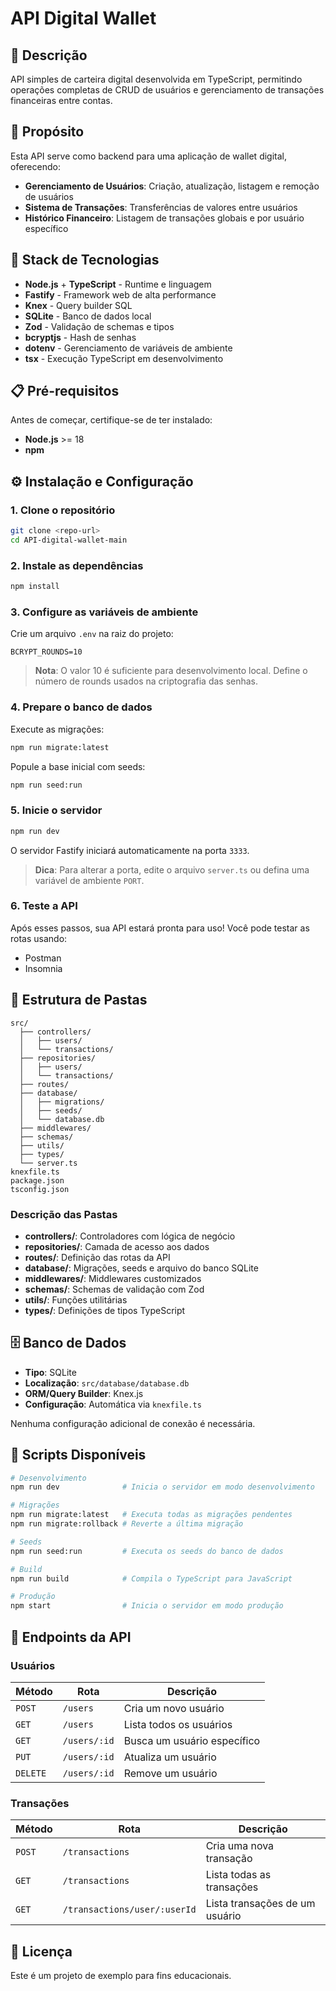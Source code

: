 # API Digital Wallet

## 📝 Descrição

API simples de carteira digital desenvolvida em TypeScript, permitindo operações completas de CRUD de usuários e gerenciamento de transações financeiras entre contas.

## 🎯 Propósito

Esta API serve como backend para uma aplicação de wallet digital, oferecendo:

- **Gerenciamento de Usuários**: Criação, atualização, listagem e remoção de usuários
- **Sistema de Transações**: Transferências de valores entre usuários
- **Histórico Financeiro**: Listagem de transações globais e por usuário específico

## 🚀 Stack de Tecnologias

- **Node.js** + **TypeScript** - Runtime e linguagem
- **Fastify** - Framework web de alta performance
- **Knex** - Query builder SQL
- **SQLite** - Banco de dados local
- **Zod** - Validação de schemas e tipos
- **bcryptjs** - Hash de senhas
- **dotenv** - Gerenciamento de variáveis de ambiente
- **tsx** - Execução TypeScript em desenvolvimento

## 📋 Pré-requisitos

Antes de começar, certifique-se de ter instalado:

- **Node.js** >= 18
- **npm**

## ⚙️ Instalação e Configuração

### 1. Clone o repositório
```bash
git clone <repo-url>
cd API-digital-wallet-main
```

### 2. Instale as dependências
```bash
npm install
```

### 3. Configure as variáveis de ambiente

Crie um arquivo `.env` na raiz do projeto:

```env
BCRYPT_ROUNDS=10
```

> **Nota**: O valor 10 é suficiente para desenvolvimento local. Define o número de rounds usados na criptografia das senhas.

### 4. Prepare o banco de dados

Execute as migrações:
```bash
npm run migrate:latest
```

Popule a base inicial com seeds:
```bash
npm run seed:run
```

### 5. Inicie o servidor

```bash
npm run dev
```

O servidor Fastify iniciará automaticamente na porta `3333`.

> **Dica**: Para alterar a porta, edite o arquivo `server.ts` ou defina uma variável de ambiente `PORT`.

### 6. Teste a API

Após esses passos, sua API estará pronta para uso! Você pode testar as rotas usando:
- Postman
- Insomnia

## 📁 Estrutura de Pastas

```
src/
  ├── controllers/
  │   ├── users/
  │   └── transactions/
  ├── repositories/
  │   ├── users/
  │   └── transactions/
  ├── routes/
  ├── database/
  │   ├── migrations/
  │   ├── seeds/
  │   └── database.db
  ├── middlewares/
  ├── schemas/
  ├── utils/
  ├── types/
  └── server.ts
knexfile.ts
package.json
tsconfig.json
```

### Descrição das Pastas

- **controllers/**: Controladores com lógica de negócio
- **repositories/**: Camada de acesso aos dados
- **routes/**: Definição das rotas da API
- **database/**: Migrações, seeds e arquivo do banco SQLite
- **middlewares/**: Middlewares customizados
- **schemas/**: Schemas de validação com Zod
- **utils/**: Funções utilitárias
- **types/**: Definições de tipos TypeScript

## 🗄️ Banco de Dados

- **Tipo**: SQLite
- **Localização**: `src/database/database.db`
- **ORM/Query Builder**: Knex.js
- **Configuração**: Automática via `knexfile.ts`

Nenhuma configuração adicional de conexão é necessária.

## 📜 Scripts Disponíveis

```bash
# Desenvolvimento
npm run dev              # Inicia o servidor em modo desenvolvimento

# Migrações
npm run migrate:latest   # Executa todas as migrações pendentes
npm run migrate:rollback # Reverte a última migração

# Seeds
npm run seed:run         # Executa os seeds do banco de dados

# Build
npm run build            # Compila o TypeScript para JavaScript

# Produção
npm start                # Inicia o servidor em modo produção
```

## 🔌 Endpoints da API

### Usuários

| Método | Rota | Descrição |
|--------|------|-----------|
| `POST` | `/users` | Cria um novo usuário |
| `GET` | `/users` | Lista todos os usuários |
| `GET` | `/users/:id` | Busca um usuário específico |
| `PUT` | `/users/:id` | Atualiza um usuário |
| `DELETE` | `/users/:id` | Remove um usuário |

### Transações

| Método | Rota | Descrição |
|--------|------|-----------|
| `POST` | `/transactions` | Cria uma nova transação |
| `GET` | `/transactions` | Lista todas as transações |
| `GET` | `/transactions/user/:userId` | Lista transações de um usuário |

## 📄 Licença

Este é um projeto de exemplo para fins educacionais.